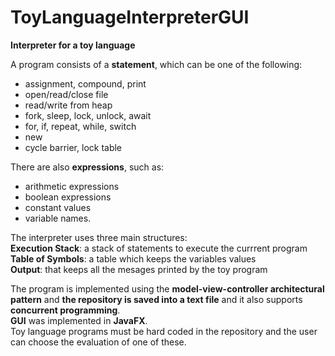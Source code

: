 # ToyLanguageInterpreterGUI
**Interpreter for a toy language**

A program consists of a **statement**, which can be one of the following:
* assignment, compound, print
* open/read/close file
* read/write from heap
* fork, sleep, lock, unlock, await
* for, if, repeat, while, switch
* new
* cycle barrier, lock table

There are also **expressions**, such as:
* arithmetic expressions
* boolean expressions
* constant values
* variable names.

The interpreter uses three main structures:</br>
**Execution Stack**: a stack of statements to execute the currrent program</br>
**Table of Symbols**: a table which keeps the variables values</br>
**Output**: that keeps all the mesages printed by the toy program</br>

The program is implemented using the **model-view-controller architectural pattern** and **the repository is saved into a text file** and it also supports **concurrent programming**.</br>
**GUI** was implemented in **JavaFX**.</br>
Toy language programs must be hard coded in the repository and the user can choose the evaluation of one of these.</br>





